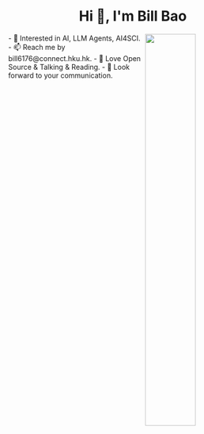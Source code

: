 <h1 align="center">Hi 👋, I'm Bill Bao</h1>
<a href="https://github.com/Bill-Flash?tab=repositories">
  <img align="right" src="https://github-readme-stats.vercel.app/api?username=Bill-Flash&show_icons=true&hide_border=true&count_private=true" width="45%" />
</a>
- 🌱 Interested in AI, LLM Agents, AI4SCI.
- 📫 Reach me by bill6176@connect.hku.hk.
- 📖 Love Open Source & Talking & Reading.
- 👋 Look forward to your communication.

<!--
**Bill-Flash/Bill-Flash** is a ✨ _special_ ✨ repository because its `README.md` (this file) appears on your GitHub profile.

Here are some ideas to get you started:

- 🔭 I’m currently working on ...
- 🌱 I’m currently learning ...
- 👯 I’m looking to collaborate on ...
- 🤔 I’m looking for help with ...
- 💬 Ask me about ...
- 📫 How to reach me: ...
- 😄 Pronouns: ...
- ⚡ Fun fact: ...
-->
